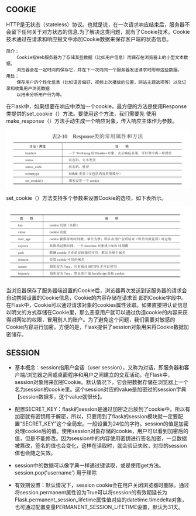 ## COOKIE

HTTP是无状态（stateless）协议。也就是说，在一次请求响应结束后，服务器不会留下任何关于对方状态的信息.为了解决这类问题，就有了Cookie技术。Cookie技术通过在请求和响应报文中添加Cookie数据来保存客户端的状态信息。

```
简介：
    Cookie指Web服务器为了存储某些数据（比如用户信息）而保存在浏览器上的小型文本数据。
    浏览器会在一定时间内保存它，并在下一次向同一个服务器发送请求时附带这些数据。
用处：
    保存用户的个性化信息（比如语言偏好，视频上次播放的位置，网站主题选项等）以及记录和收集用户浏览数据
    以用来分析用户行为等。
```

在Flask中，如果想要在响应中添加一个cookie，最方便的方法是使用Response类提供的set_cookie（）方法。要使用这个方法，我们需要先
使用make_response（）方法手动生成一个响应对象，传入响应主体作为参数。

![avatar](static/1.png)

set_cookie（）方法支持多个参数来设置Cookie的选项，如下表所示。

![avatar](static/2.png)

当浏览器保存了服务器端设置的Cookie后，浏览器再次发送到该服务器的请求会自动携带设置的Cookie信息，Cookie的内容存储在请求首
部的Cookie字段中。在Flask中，Cookie可以通过请求对象的cookies属性读取。如果直接把认证信息以明文的方式存储在Cookie里，那么恶意用户就可以通过伪造cookie的内容来获得对网站的权限，冒用别人的账户。为了避免这个问题，我们需要对敏感的Cookie内容进行加密。方便的是，Flask提供了session对象用来将Cookie数据加密储存。

## SESSION

* 基本概念：session指用户会话（user session），又称为对话，即服务器和客户端/浏览器之间或桌面程序和用户之间建立的交互活动。在Flask中，session对象用来加密Cookie。默认情况下，它会把数据存储在浏览器上一个名为session的cookie里。这个session对应的value是加密过的session字典【session数据多，这个value就很长】。

* 配置SECRET_KEY：flask的session是通过加密之后放到了cookie中。所以有加密就有密钥用于解密，所以，只要用到了flask的session模块就一定要配置“SECRET_KEY”这个全局宏。一般设置为24位的字符。session的值是加密处理cookie后的值。使用session对象存储的cookie，用户可以看到加密后的值，但是不能修改。因为session中的内容使用密钥进行签名加密，一旦数据被篡改，签名的值也会变化，这样在读取时，就会验证失败，对应的session值也会随之失效。

* session中的数据可以像字典一样通过键读取，或是使用get方法。session.pop('username') 用于移除

* 有效期设置：默认情况下，session cookie会在用户关闭浏览器时删除。通过将session.permanent属性设为True可以将session的有效期延长为Flask.permanent_session_lifetime属性值对应的datetime.timedelta对象，也可通过配置变量PERMANENT_SESSION_LIFETIME设置，默认为31天。



